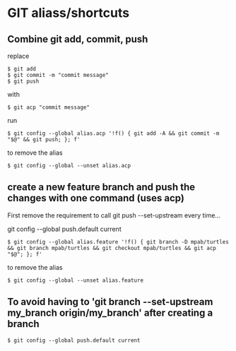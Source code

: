 # GIT aliass/shortcuts

## Combine git add, commit, push

replace

```console
$ git add
$ git commit -m "commit message"
$ git push
```

with

```console
$ git acp "commit message"
```

run

```console
$ git config --global alias.acp '!f() { git add -A && git commit -m "$@" && git push; }; f'
```

to remove the alias

```console
$ git config --global --unset alias.acp
```

## create a new feature branch and push the changes with one command (uses acp)

First remove the requirement to call git push --set-upstream every time...

git config --global push.default current

```console
$ git config --global alias.feature '!f() { git branch -D mpab/turtles && git branch mpab/turtles && git checkout mpab/turtles && git acp "$@"; }; f'
```

to remove the alias

```console
$ git config --global --unset alias.feature
```

## To avoid having to 'git branch --set-upstream my_branch origin/my_branch' after creating a branch

```console
$ git config --global push.default current
```

